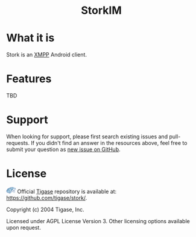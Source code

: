 <h1>
  <div style="text-align: center">StorkIM</div>
</h1>


# What it is

Stork is an [XMPP](https://xmpp.org) Android client. 

# Features

TBD

# Support

When looking for support, please first search existing issues and pull-requests. If you didn't find an answer in the resources above, feel free to submit your question as [new issue on GitHub](https://github.com/tigase/stork/issues/new/choose).

# License

<img alt="Tigase Tigase Logo" src="https://github.com/tigase/website-assets/blob/master/tigase/images/tigase-logo.png?raw=true" width="25"/> Official <a href="https://tigase.net/">Tigase</a> repository is available at: https://github.com/tigase/stork/.

Copyright (c) 2004 Tigase, Inc.

Licensed under AGPL License Version 3. Other licensing options available upon request.
